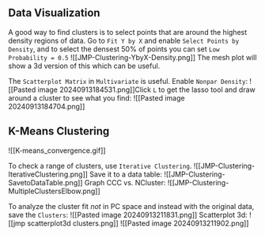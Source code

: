 ## Data Visualization

A good way to find clusters is to select points that are around the highest density regions of data.  Go to `Fit Y by X` and enable `Select Points by Density`, and to select the densest 50% of points you can set `Low Probability = 0.5`
![[JMP-Clustering-YbyX-Density.png]]
The mesh plot will show a 3d version of this which can be useful.

The `Scatterplot Matrix` in `Multivariate` is useful.  Enable `Nonpar Density`:
![[Pasted image 20240913184531.png]]Click `L` to get the lasso tool and draw around a cluster to see what you find:
![[Pasted image 20240913184704.png]]


## K-Means Clustering

![[K-means_convergence.gif]]

To check a range of clusters, use `Iterative Clustering`.
![[JMP-Clustering-IterativeClustering.png]]
Save it to a data table:
![[JMP-Clustering-SavetoDataTable.png]]
Graph CCC vs. NCluster:
![[JMP-Clustering-MultipleClustersElbow.png]]

To analyze the cluster fit *not* in PC space and instead with the original data, save the `Clusters`:
![[Pasted image 20240913211831.png]]
Scatterplot 3d:
![[jmp scatterplot3d clusters.png]]
![[Pasted image 20240913211902.png]]

